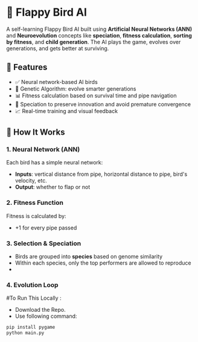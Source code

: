 # 🧠 Flappy Bird AI

A self-learning Flappy Bird AI built using **Artificial Neural Networks (ANN)** and **Neuroevolution** concepts like **speciation**, **fitness calculation**, **sorting by fitness**, and **child generation**. The AI plays the game, evolves over generations, and gets better at surviving.

## 🚀 Features
- ✅ Neural network-based AI birds
- 🧬 Genetic Algorithm: evolve smarter generations
- 📊 Fitness calculation based on survival time and pipe navigation
- 🧠 Speciation to preserve innovation and avoid premature convergence
- 📈 Real-time training and visual feedback

## 🧬 How It Works

### 1. **Neural Network (ANN)**
Each bird has a simple neural network:
- **Inputs**: vertical distance from pipe, horizontal distance to pipe, bird's velocity, etc.
- **Output**: whether to flap or not

### 2. **Fitness Function**
Fitness is calculated by:
- +1 for every pipe passed

### 3. **Selection & Speciation**
- Birds are grouped into **species** based on genome similarity
- Within each species, only the top performers are allowed to reproduce
- 
### 4.  **Evolution Loop**

#To Run This Locally :
- Download the Repo.
- Use following command:
```bash
pip install pygame
python main.py  

```

